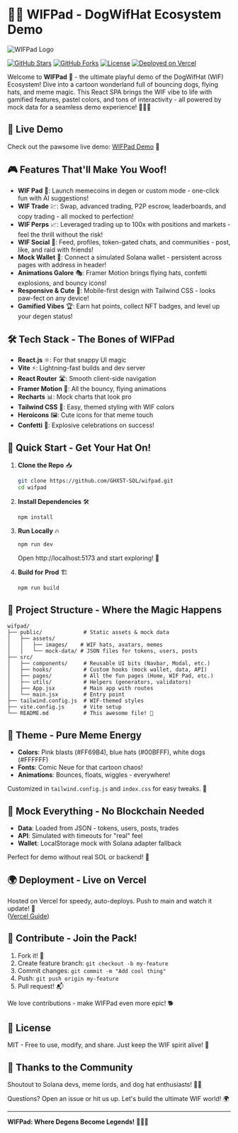 # 🐶🎩 WIFPad - DogWifHat Ecosystem Demo

![WIFPad Logo](https://i.ibb.co/20x9r5Gf/wifpad.png)

[![GitHub Stars](https://img.shields.io/github/stars/GHX5T-SOL/wifpad?style=social)](https://github.com/GHX5T-SOL/wifpad)
[![GitHub Forks](https://img.shields.io/github/forks/GHX5T-SOL/wifpad?style=social)](https://github.com/GHX5T-SOL/wifpad/fork)
[![License](https://img.shields.io/badge/license-MIT-blue.svg)](LICENSE)
[![Deployed on Vercel](https://img.shields.io/badge/deployed%20on-Vercel-black.svg)](https://vercel.com)

Welcome to **WIFPad** 🚀 - the ultimate playful demo of the DogWifHat (WIF) Ecosystem! Dive into a cartoon wonderland full of bouncing dogs, flying hats, and meme magic. This React SPA brings the WIF vibe to life with gamified features, pastel colors, and tons of interactivity - all powered by mock data for a seamless demo experience! 🐕‍🦺✨

## 🌟 Live Demo

Check out the pawsome live demo: [WIFPad Demo](https://wifpad-demo.vercel.app) 🎉

## 🎮 Features That'll Make You Woof!

- **WIF Pad** 🛫: Launch memecoins in degen or custom mode - one-click fun with AI suggestions!
- **WIF Trade** 💹: Swap, advanced trading, P2P escrow, leaderboards, and copy trading - all mocked to perfection!
- **WIF Perps** 📈: Leveraged trading up to 100x with positions and markets - feel the thrill without the risk!
- **WIF Social** 👥: Feed, profiles, token-gated chats, and communities - post, like, and raid with friends!
- **Mock Wallet** 🔑: Connect a simulated Solana wallet - persistent across pages with address in header!
- **Animations Galore** 🎭: Framer Motion brings flying hats, confetti explosions, and bouncy icons!
- **Responsive & Cute** 📱: Mobile-first design with Tailwind CSS - looks paw-fect on any device!
- **Gamified Vibes** 🏆: Earn hat points, collect NFT badges, and level up your degen status!

## 🛠 Tech Stack - The Bones of WIFPad

- **React.js** ⚛️: For that snappy UI magic
- **Vite** ⚡: Lightning-fast builds and dev server
- **React Router** 🛣️: Smooth client-side navigation
- **Framer Motion** 🎥: All the bouncy, flying animations
- **Recharts** 📊: Mock charts that look pro
- **Tailwind CSS** 🎨: Easy, themed styling with WIF colors
- **Heroicons** 🖼️: Cute icons for that meme touch
- **Confetti** 🎊: Explosive celebrations on success!

## 🚀 Quick Start - Get Your Hat On!

1. **Clone the Repo** 📥  
   ```bash
   git clone https://github.com/GHX5T-SOL/wifpad.git
   cd wifpad
   ```

2. **Install Dependencies** 🛠️  
   ```bash
   npm install
   ```

3. **Run Locally** 🔥  
   ```bash
   npm run dev
   ```
   Open http://localhost:5173 and start exploring! 🐶

4. **Build for Prod** 🏗️  
   ```bash
   npm run build
   ```

## 📂 Project Structure - Where the Magic Happens

```
wifpad/
├── public/             # Static assets & mock data
│   ├── assets/
│   │   ├── images/    # WIF hats, avatars, memes
│   │   └── mock-data/ # JSON files for tokens, users, posts
├── src/
│   ├── components/     # Reusable UI bits (Navbar, Modal, etc.)
│   ├── hooks/          # Custom hooks (mock wallet, data, API)
│   ├── pages/          # All the fun pages (Home, WIF Pad, etc.)
│   ├── utils/          # Helpers (generators, validators)
│   ├── App.jsx         # Main app with routes
│   └── main.jsx        # Entry point
├── tailwind.config.js  # WIF-themed styles
├── vite.config.js      # Vite setup
└── README.md           # This awesome file! 📖
```

## 🎨 Theme - Pure Meme Energy

- **Colors**: Pink blasts (#FF69B4), blue hats (#00BFFF), white dogs (#FFFFFF)
- **Fonts**: Comic Neue for that cartoon chaos!
- **Animations**: Bounces, floats, wiggles - everywhere!

Customized in `tailwind.config.js` and `index.css` for easy tweaks. 🌈

## 🔧 Mock Everything - No Blockchain Needed

- **Data**: Loaded from JSON - tokens, users, posts, trades
- **API**: Simulated with timeouts for "real" feel
- **Wallet**: LocalStorage mock with Solana adapter fallback

Perfect for demo without real SOL or backend! 💸

## 🌍 Deployment - Live on Vercel

Hosted on Vercel for speedy, auto-deploys. Push to main and watch it update! 🚀  
([Vercel Guide](https://vercel.com/guides/deploying-react-with-vercel))

## 🤝 Contribute - Join the Pack!

1. Fork it! 🍴
2. Create feature branch: `git checkout -b my-feature`
3. Commit changes: `git commit -m "Add cool thing"`
4. Push: `git push origin my-feature`
5. Pull request! 📬

We love contributions - make WIFPad even more epic! 🐕

## 📜 License

MIT - Free to use, modify, and share. Just keep the WIF spirit alive! 📄

## 🙌 Thanks to the Community

Shoutout to Solana devs, meme lords, and dog hat enthusiasts! 🐶🎩

Questions? Open an issue or hit us up. Let's build the ultimate WIF world! 🌍

---

**WIFPad: Where Degens Become Legends!** 🚀🐕‍🦺
